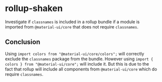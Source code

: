 # rollup-shaken
Investigate if `classnames` is included in a rollup bundle if a module is imported
from `@material-ui/core` that does not require `classnames`.

## Conclusion
Using `import colors from "@material-ui/core/colors";` will correctly exclude the 
`classnames` package from the bundle. However using `import { colors } from "@material-ui/core";`
will include it. But this is due to the fact that rollup will include all components
from `@material-ui/core` which do require `classnames`.